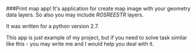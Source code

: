 ###Print map app!
It's application for create map image with your geometry data layers.
So also you may include _ROSREESTR_ layers.

It was written for a python version 2.7.

This app is just example of my project,
but if you need to solve task similar like this - you may write me and I would help you deal with it.
